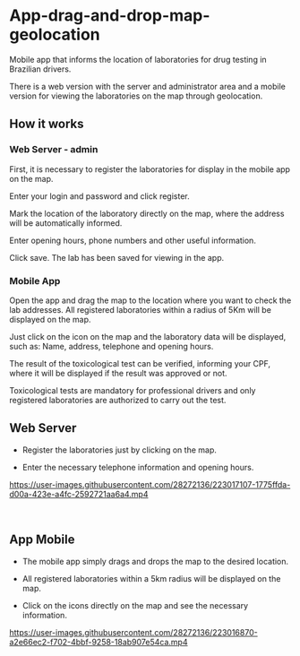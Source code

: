# App-drag-and-drop-map-geolocation

Mobile app that informs the location of laboratories for drug testing in Brazilian drivers.

There is a web version with the server and administrator area and a mobile version for viewing the laboratories on the map through geolocation.

<h2>How it works</h2>
<h3>Web Server - admin</h3>

First, it is necessary to register the laboratories for display in the mobile app on the map.

Enter your login and password and click register.

Mark the location of the laboratory directly on the map, where the address will be automatically informed.

Enter opening hours, phone numbers and other useful information.

Click save. The lab has been saved for viewing in the app.

<h3>Mobile App</h3>

Open the app and drag the map to the location where you want to check the lab addresses.
All registered laboratories within a radius of 5Km will be displayed on the map.

Just click on the icon on the map and the laboratory data will be displayed, such as: Name, address, telephone and opening hours.

The result of the toxicological test can be verified, informing your CPF, where it will be displayed if the result was approved or not.

Toxicological tests are mandatory for professional drivers and only registered laboratories are authorized to carry out the test.

<h2>Web Server</h2>

- Register the laboratories just by clicking on the map.

- Enter the necessary telephone information and opening hours.


https://user-images.githubusercontent.com/28272136/223017107-1775ffda-d00a-423e-a4fc-2592721aa6a4.mp4

<br>
<h2>App Mobile</h2>

- The mobile app simply drags and drops the map to the desired location.

- All registered laboratories within a 5km radius will be displayed on the map.

- Click on the icons directly on the map and see the necessary information.

https://user-images.githubusercontent.com/28272136/223016870-a2e66ec2-f702-4bbf-9258-18ab907e54ca.mp4

